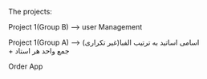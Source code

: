 The projects: 

Project 1(Group B) --> user Management

Project 1(Group A) --> (غیر تکراری)اسامی اساتید به ترتیب الفبا          
                                         +
جمع واحد هر استاد                                

Order App
